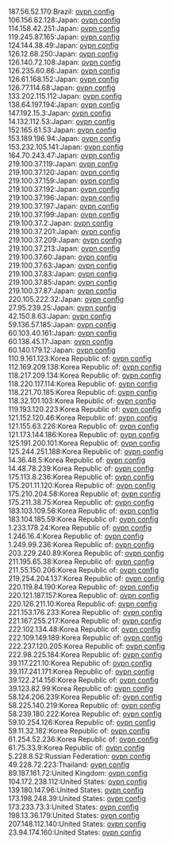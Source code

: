 187.56.52.170:Brazil: [ovpn config](vpn/187_56_52_170.ovpn)  
106.156.62.128:Japan: [ovpn config](vpn/106_156_62_128.ovpn)  
114.158.42.251:Japan: [ovpn config](vpn/114_158_42_251.ovpn)  
119.245.87.165:Japan: [ovpn config](vpn/119_245_87_165.ovpn)  
124.144.38.49:Japan: [ovpn config](vpn/124_144_38_49.ovpn)  
126.12.68.250:Japan: [ovpn config](vpn/126_12_68_250.ovpn)  
126.140.72.108:Japan: [ovpn config](vpn/126_140_72_108.ovpn)  
126.235.60.86:Japan: [ovpn config](vpn/126_235_60_86.ovpn)  
126.61.168.152:Japan: [ovpn config](vpn/126_61_168_152.ovpn)  
126.77.114.68:Japan: [ovpn config](vpn/126_77_114_68.ovpn)  
133.202.115.112:Japan: [ovpn config](vpn/133_202_115_112.ovpn)  
138.64.197.194:Japan: [ovpn config](vpn/138_64_197_194.ovpn)  
147.192.15.3:Japan: [ovpn config](vpn/147_192_15_3.ovpn)  
14.132.112.53:Japan: [ovpn config](vpn/14_132_112_53.ovpn)  
152.165.61.53:Japan: [ovpn config](vpn/152_165_61_53.ovpn)  
153.189.196.94:Japan: [ovpn config](vpn/153_189_196_94.ovpn)  
153.232.105.141:Japan: [ovpn config](vpn/153_232_105_141.ovpn)  
164.70.243.47:Japan: [ovpn config](vpn/164_70_243_47.ovpn)  
219.100.37.119:Japan: [ovpn config](vpn/219_100_37_119.ovpn)  
219.100.37.120:Japan: [ovpn config](vpn/219_100_37_120.ovpn)  
219.100.37.159:Japan: [ovpn config](vpn/219_100_37_159.ovpn)  
219.100.37.192:Japan: [ovpn config](vpn/219_100_37_192.ovpn)  
219.100.37.196:Japan: [ovpn config](vpn/219_100_37_196.ovpn)  
219.100.37.197:Japan: [ovpn config](vpn/219_100_37_197.ovpn)  
219.100.37.199:Japan: [ovpn config](vpn/219_100_37_199.ovpn)  
219.100.37.2:Japan: [ovpn config](vpn/219_100_37_2.ovpn)  
219.100.37.201:Japan: [ovpn config](vpn/219_100_37_201.ovpn)  
219.100.37.209:Japan: [ovpn config](vpn/219_100_37_209.ovpn)  
219.100.37.213:Japan: [ovpn config](vpn/219_100_37_213.ovpn)  
219.100.37.60:Japan: [ovpn config](vpn/219_100_37_60.ovpn)  
219.100.37.63:Japan: [ovpn config](vpn/219_100_37_63.ovpn)  
219.100.37.83:Japan: [ovpn config](vpn/219_100_37_83.ovpn)  
219.100.37.85:Japan: [ovpn config](vpn/219_100_37_85.ovpn)  
219.100.37.87:Japan: [ovpn config](vpn/219_100_37_87.ovpn)  
220.105.222.32:Japan: [ovpn config](vpn/220_105_222_32.ovpn)  
27.95.239.25:Japan: [ovpn config](vpn/27_95_239_25.ovpn)  
42.150.8.63:Japan: [ovpn config](vpn/42_150_8_63.ovpn)  
59.136.57.185:Japan: [ovpn config](vpn/59_136_57_185.ovpn)  
60.103.40.161:Japan: [ovpn config](vpn/60_103_40_161.ovpn)  
60.138.45.17:Japan: [ovpn config](vpn/60_138_45_17.ovpn)  
60.140.179.12:Japan: [ovpn config](vpn/60_140_179_12.ovpn)  
110.9.161.123:Korea Republic of: [ovpn config](vpn/110_9_161_123.ovpn)  
112.169.209.138:Korea Republic of: [ovpn config](vpn/112_169_209_138.ovpn)  
118.217.209.134:Korea Republic of: [ovpn config](vpn/118_217_209_134.ovpn)  
118.220.117.114:Korea Republic of: [ovpn config](vpn/118_220_117_114.ovpn)  
118.221.70.185:Korea Republic of: [ovpn config](vpn/118_221_70_185.ovpn)  
118.32.101.103:Korea Republic of: [ovpn config](vpn/118_32_101_103.ovpn)  
119.193.120.223:Korea Republic of: [ovpn config](vpn/119_193_120_223.ovpn)  
121.152.120.46:Korea Republic of: [ovpn config](vpn/121_152_120_46.ovpn)  
121.155.63.226:Korea Republic of: [ovpn config](vpn/121_155_63_226.ovpn)  
121.173.144.186:Korea Republic of: [ovpn config](vpn/121_173_144_186.ovpn)  
125.191.200.101:Korea Republic of: [ovpn config](vpn/125_191_200_101.ovpn)  
125.244.251.188:Korea Republic of: [ovpn config](vpn/125_244_251_188.ovpn)  
14.36.48.5:Korea Republic of: [ovpn config](vpn/14_36_48_5.ovpn)  
14.48.78.239:Korea Republic of: [ovpn config](vpn/14_48_78_239.ovpn)  
175.113.8.236:Korea Republic of: [ovpn config](vpn/175_113_8_236.ovpn)  
175.201.11.120:Korea Republic of: [ovpn config](vpn/175_201_11_120.ovpn)  
175.210.204.58:Korea Republic of: [ovpn config](vpn/175_210_204_58.ovpn)  
175.211.38.75:Korea Republic of: [ovpn config](vpn/175_211_38_75.ovpn)  
183.103.109.56:Korea Republic of: [ovpn config](vpn/183_103_109_56.ovpn)  
183.104.185.59:Korea Republic of: [ovpn config](vpn/183_104_185_59.ovpn)  
1.233.178.24:Korea Republic of: [ovpn config](vpn/1_233_178_24.ovpn)  
1.246.16.4:Korea Republic of: [ovpn config](vpn/1_246_16_4.ovpn)  
1.249.99.236:Korea Republic of: [ovpn config](vpn/1_249_99_236.ovpn)  
203.229.240.89:Korea Republic of: [ovpn config](vpn/203_229_240_89.ovpn)  
211.195.65.38:Korea Republic of: [ovpn config](vpn/211_195_65_38.ovpn)  
211.55.150.206:Korea Republic of: [ovpn config](vpn/211_55_150_206.ovpn)  
219.254.204.137:Korea Republic of: [ovpn config](vpn/219_254_204_137.ovpn)  
220.119.84.190:Korea Republic of: [ovpn config](vpn/220_119_84_190.ovpn)  
220.121.187.157:Korea Republic of: [ovpn config](vpn/220_121_187_157.ovpn)  
220.126.211.10:Korea Republic of: [ovpn config](vpn/220_126_211_10.ovpn)  
221.153.176.233:Korea Republic of: [ovpn config](vpn/221_153_176_233.ovpn)  
221.167.255.217:Korea Republic of: [ovpn config](vpn/221_167_255_217.ovpn)  
222.102.134.48:Korea Republic of: [ovpn config](vpn/222_102_134_48.ovpn)  
222.109.149.189:Korea Republic of: [ovpn config](vpn/222_109_149_189.ovpn)  
222.237.120.205:Korea Republic of: [ovpn config](vpn/222_237_120_205.ovpn)  
222.98.225.184:Korea Republic of: [ovpn config](vpn/222_98_225_184.ovpn)  
39.117.221.10:Korea Republic of: [ovpn config](vpn/39_117_221_10.ovpn)  
39.117.241.171:Korea Republic of: [ovpn config](vpn/39_117_241_171.ovpn)  
39.122.214.156:Korea Republic of: [ovpn config](vpn/39_122_214_156.ovpn)  
39.123.82.99:Korea Republic of: [ovpn config](vpn/39_123_82_99.ovpn)  
58.124.206.239:Korea Republic of: [ovpn config](vpn/58_124_206_239.ovpn)  
58.225.140.219:Korea Republic of: [ovpn config](vpn/58_225_140_219.ovpn)  
58.239.180.222:Korea Republic of: [ovpn config](vpn/58_239_180_222.ovpn)  
59.10.254.126:Korea Republic of: [ovpn config](vpn/59_10_254_126.ovpn)  
59.11.32.182:Korea Republic of: [ovpn config](vpn/59_11_32_182.ovpn)  
61.254.52.236:Korea Republic of: [ovpn config](vpn/61_254_52_236.ovpn)  
61.75.33.9:Korea Republic of: [ovpn config](vpn/61_75_33_9.ovpn)  
5.228.8.52:Russian Federation: [ovpn config](vpn/5_228_8_52.ovpn)  
49.228.72.223:Thailand: [ovpn config](vpn/49_228_72_223.ovpn)  
89.187.161.72:United Kingdom: [ovpn config](vpn/89_187_161_72.ovpn)  
104.172.238.112:United States: [ovpn config](vpn/104_172_238_112.ovpn)  
139.180.147.96:United States: [ovpn config](vpn/139_180_147_96.ovpn)  
173.198.248.39:United States: [ovpn config](vpn/173_198_248_39.ovpn)  
173.233.73.3:United States: [ovpn config](vpn/173_233_73_3.ovpn)  
198.13.36.179:United States: [ovpn config](vpn/198_13_36_179.ovpn)  
207.148.112.140:United States: [ovpn config](vpn/207_148_112_140.ovpn)  
23.94.174.160:United States: [ovpn config](vpn/23_94_174_160.ovpn)  
